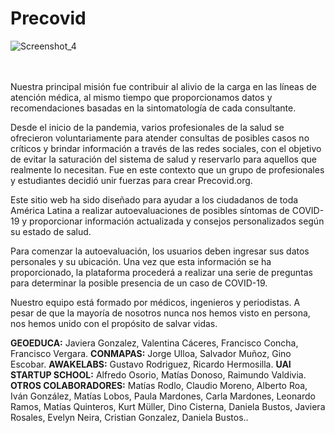 # Precovid

![Screenshot_4](https://github.com/matiasrodlo/precovid/assets/52969662/b5bd6790-d36e-4a22-8fd8-034e14aab6e8)

<br>
<br>
Nuestra principal misión fue contribuir al alivio de la carga en las líneas de atención médica, al mismo tiempo que proporcionamos datos y recomendaciones basadas en la sintomatología de cada consultante.

Desde el inicio de la pandemia, varios profesionales de la salud se ofrecieron voluntariamente para atender consultas de posibles casos no críticos y brindar información a través de las redes sociales, con el objetivo de evitar la saturación del sistema de salud y reservarlo para aquellos que realmente lo necesitan. Fue en este contexto que un grupo de profesionales y estudiantes decidió unir fuerzas para crear Precovid.org.

Este sitio web ha sido diseñado para ayudar a los ciudadanos de toda América Latina a realizar autoevaluaciones de posibles síntomas de COVID-19 y proporcionar información actualizada y consejos personalizados según su estado de salud.

Para comenzar la autoevaluación, los usuarios deben ingresar sus datos personales y su ubicación. Una vez que esta información se ha proporcionado, la plataforma procederá a realizar una serie de preguntas para determinar la posible presencia de un caso de COVID-19.

Nuestro equipo está formado por médicos, ingenieros y periodistas. A pesar de que la mayoría de nosotros nunca nos hemos visto en persona, nos hemos unido con el propósito de salvar vidas. 
 
**GEOEDUCA:** Javiera Gonzalez, Valentina Cáceres, Francisco Concha, Francisco Vergara. **CONMAPAS:** Jorge Ulloa, Salvador Muñoz, Gino Escobar. **AWAKELABS:** Gustavo Rodriguez, Ricardo Hermosilla. **UAI STARTUP SCHOOL:** Alfredo Osorio, Matías Donoso, Raimundo Valdivia. **OTROS COLABORADORES:** Matías Rodlo, Claudio Moreno, Alberto Roa, Iván González, Matías Lobos, Paula Mardones, Carla Mardones, Leonardo Ramos, Matías Quinteros, Kurt Müller, Dino Cisterna, Daniela Bustos, Javiera Rosales, Evelyn Neira, Cristian Gonzalez, Daniela Bustos..
